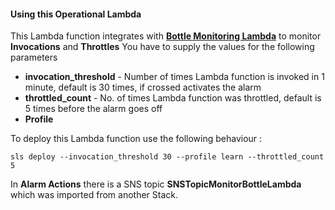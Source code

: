 #### Using this Operational Lambda
This Lambda function integrates with [**Bottle Monitoring Lambda**](https://gitlab.com/bottle-tech/bottle-library/resource-monitoring-lambda) to monitor **Invocations** and **Throttles**
You have to supply the values for the following parameters
- **invocation_threshold** - Number of times Lambda function is invoked in 1 minute, default is 30 times, if crossed activates the alarm
- **throttled_count** - No. of times Lambda function was throttled, default is 5 times before the alarm goes off
- **Profile**

To deploy this Lambda function use the following behaviour :
```
sls deploy --invocation_threshold 30 --profile learn --throttled_count 5
```
In **Alarm Actions** there is a SNS topic **SNSTopicMonitorBottleLambda** which was imported from another Stack.

